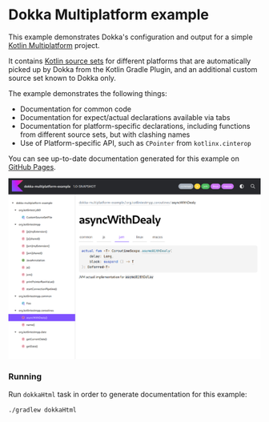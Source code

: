 # Dokka Multiplatform example

This example demonstrates Dokka's configuration and output for a simple
[Kotlin Multiplatform](https://kotlinlang.org/docs/multiplatform.html) project.

It contains [Kotlin source sets](https://kotlinlang.org/docs/multiplatform-discover-project.html#source-sets) for
different
platforms that are automatically picked up by Dokka from the Kotlin Gradle Plugin, and an additional custom source
set known to Dokka only.

The example demonstrates the following things:

* Documentation for common code
* Documentation for expect/actual declarations available via tabs
* Documentation for platform-specific declarations, including functions from different source sets, but
  with clashing names
* Use of Platform-specific API, such as `CPointer` from `kotlinx.cinterop`

You can see up-to-date documentation generated for this example on
[GitHub Pages](https://kotlin.github.io/dokka/examples/dokka-multiplatform-example/html/index.html).

![screenshot demonstration of output](demo.png)

### Running

Run `dokkaHtml` task in order to generate documentation for this example:

```bash
./gradlew dokkaHtml
```
